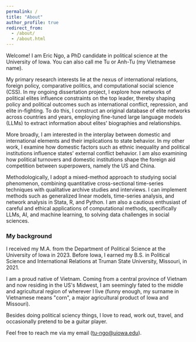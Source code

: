 ```yaml
---
permalink: /
title: "About"
author_profile: true
redirect_from: 
  - /about/
  - /about.html
---
```


Welcome! I am Eric Ngo, a PhD candidate in political science at the University of Iowa. You can also call me Tu or Anh-Tu (my Vietnamese name).

My primary research interests lie at the nexus of international relations, foreign policy, comparative politics, and computational social science (CSS). In my ongoing dissertation project, I explore how networks of political elites influence constraints on the top leader, thereby shaping policy and political outcomes such as international conflict, repression, and elite in-fighting. To do this, I construct an original database of elite networks across countries and years, employing fine-tuned large language models (LLMs) to extract information about elites' biographies and relationships.

More broadly, I am interested in the interplay between domestic and international elements and their implications to state behavior. In my other work, I examine how domestic factors such as ethnic inequality and political institutions influence states' external conflict behavior. I am also examining how political turnovers and domestic institutions shape the foreign aid competition between superpowers, namely the US and China.

Methodologically, I adopt a mixed-method approach to studying social phenomenon, combining quantitative cross-sectional time-series techniques with qualitative archive studies and interviews. I can implement methods such as generalized linear models, time-series analysis, and network analysis in Stata, R, and Python. I am also a cautious enthusiast of careful and ethical applications of computational methods, specifically LLMs, AI, and machine learning, to solving data challenges in social sciences.

### My background

I received my M.A. from the Department of Political Science at the University of Iowa in 2023. Before Iowa, I earned my B.S. in Political Science and International Relations at Truman State University, Missouri, in 2021.

I am a proud native of Vietnam. Coming from a central province of Vietnam and now residing in the US's Midwest, I am seemingly fated to the middle and agricultural region of wherever I live (funny enough, my surname in Vietnamese means "corn", a major agricultural product of Iowa and Missouri). 

Besides doing political sciency things, I love to read, work out, travel, and occasionally pretend to be a guitar player.

Feel free to reach me via my email ([tu-ngo@uiowa.edu](tu-ngo@uiowa.edu)).
